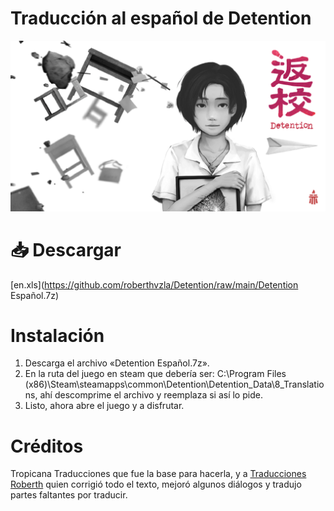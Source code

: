 # Traducción al español de Detention
![Logo](assets/Detention.png)

# 📥 Descargar
[en.xls](https://github.com/roberthvzla/Detention/raw/main/Detention Español.7z)

# Instalación
1. Descarga el archivo «Detention Español.7z».
2. En la ruta del juego en steam  que debería ser: C:\Program Files (x86)\Steam\steamapps\common\Detention\Detention_Data\8_Translations, ahí descomprime el archivo y reemplaza si así lo pide.
3. Listo, ahora abre el juego y a disfrutar.

# Créditos
Tropicana Traducciones que fue la base para hacerla, y a [Traducciones Roberth](https://www.facebook.com/TraduccionesRoberth) quien corrigió todo el texto, mejoró algunos diálogos y tradujo partes faltantes por traducir.
